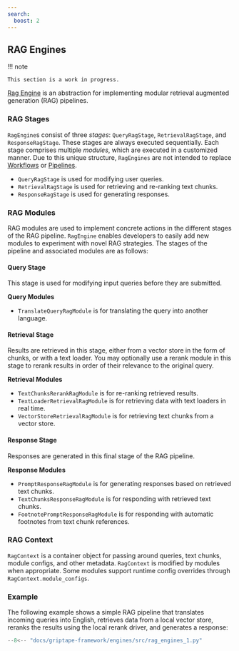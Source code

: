 ```yaml
---
search:
  boost: 2
---
```


## RAG Engines

!!! note

    This section is a work in progress.

[Rag Engine](../../reference/griptape/engines/rag/index.md) is an abstraction for implementing modular retrieval augmented generation (RAG) pipelines.

### RAG Stages

`RagEngine`s consist of three _stages_: `QueryRagStage`, `RetrievalRagStage`, and `ResponseRagStage`. These stages are always executed sequentially. Each stage comprises multiple _modules_, which are executed in a customized manner. Due to this unique structure, `RagEngines` are not intended to replace [Workflows](../structures/workflows.md) or [Pipelines](../structures/pipelines.md).

- `QueryRagStage` is used for modifying user queries.
- `RetrievalRagStage` is used for retrieving and re-ranking text chunks.
- `ResponseRagStage` is used for generating responses.

### RAG Modules

RAG modules are used to implement concrete actions in the different stages of the RAG pipeline. `RagEngine` enables developers to easily add new modules to experiment with novel RAG strategies. The stages of the pipeline and associated modules are as follows:

#### Query Stage

This stage is used for modifying input queries before they are submitted.

**Query Modules**

- `TranslateQueryRagModule` is for translating the query into another language.

#### Retrieval Stage

Results are retrieved in this stage, either from a vector store in the form of chunks, or with a text loader. You may optionally use a rerank module in this stage to rerank results in order of their relevance to the original query.  

**Retrieval Modules**

- `TextChunksRerankRagModule` is for re-ranking retrieved results.
- `TextLoaderRetrievalRagModule` is for retrieving data with text loaders in real time.
- `VectorStoreRetrievalRagModule` is for retrieving text chunks from a vector store.

#### Response Stage

Responses are generated in this final stage of the RAG pipeline. 

**Response Modules**

- `PromptResponseRagModule` is for generating responses based on retrieved text chunks.
- `TextChunksResponseRagModule` is for responding with retrieved text chunks.
- `FootnotePromptResponseRagModule` is for responding with automatic footnotes from text chunk references.

### RAG Context

`RagContext` is a container object for passing around queries, text chunks, module configs, and other metadata. `RagContext` is modified by modules when appropriate. Some modules support runtime config overrides through `RagContext.module_configs`.

### Example

The following example shows a simple RAG pipeline that translates incoming queries into English, retrieves data from a local vector store, reranks the results using the local rerank driver, and generates a response:

```python
--8<-- "docs/griptape-framework/engines/src/rag_engines_1.py"
```
